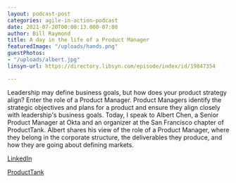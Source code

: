 ```yaml
---
layout: podcast-post
categories: agile-in-action-podcast
date: 2021-07-20T00:00:13.000-07:00
author: Bill Raymond
title: A day in the life of a Product Manager
featuredImage: "/uploads/hands.png"
guestPhotos:
- "/uploads/albert.jpg"
linsyn-url: https://directory.libsyn.com/episode/index/id/19847354

---
```

Leadership may define business goals, but how does your product strategy align? Enter the role of a Product Manager. Product Managers identify the strategic objectives and plans for a product and ensure they align closely with leadership's business goals. Today, I speak to Albert Chen, a Senior Product Manager at Okta and an organizer at the San Francisco chapter of ProductTank. Albert shares his view of the role of a Product Manager, where they belong in the corporate structure, the deliverables they produce, and how they are going about defining markets.

[LinkedIn](https://www.linkedin.com/in/pm-albert/ "LinkedIn")

[ProductTank](https://www.mindtheproduct.com/producttank/ "ProductTank")